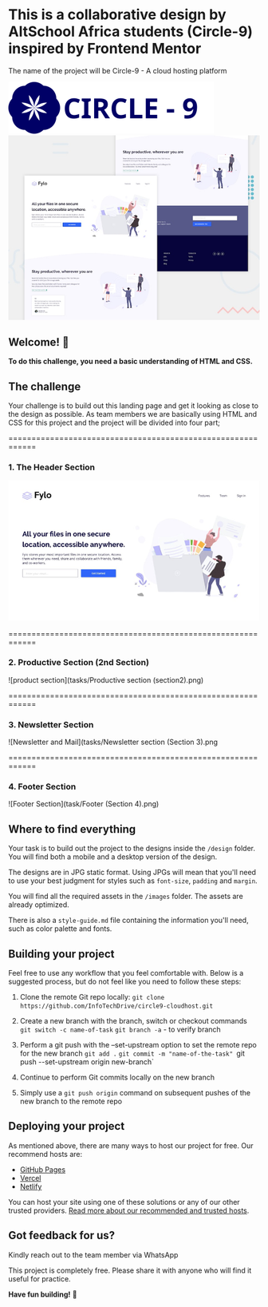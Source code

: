 # This is a collaborative design by AltSchool Africa students (Circle-9) inspired by Frontend Mentor
The name of the project will be Circle-9 - A cloud hosting platform

![cloud host logo](./images/logo.svg)
![Header/intro section for the Huddle landing page with curved sections](./design/desktop-preview.jpg)

## Welcome! 👋
**To do this challenge, you need a basic understanding of HTML and CSS.**

## The challenge

Your challenge is to build out this landing page and get it looking as close to the design as possible.
As team members we are basically using HTML and CSS for this project and the project will be divided into four part;

============================================================
### 1. The Header Section
![Header Section](./tasks/Header.png)

============================================================
### 2. Productive Section (2nd Section)
![product section](tasks/Productive section (section2).png)

============================================================
### 3. Newsletter Section
![Newsletter and Mail](tasks/Newsletter section (Section 3).png

============================================================
### 4. Footer Section
![Footer Section](task/Footer (Section 4).png)


## Where to find everything

Your task is to build out the project to the designs inside the `/design` folder. You will find both a mobile and a desktop version of the design. 

The designs are in JPG static format. Using JPGs will mean that you'll need to use your best judgment for styles such as `font-size`, `padding` and `margin`. 

You will find all the required assets in the `/images` folder. The assets are already optimized.

There is also a `style-guide.md` file containing the information you'll need, such as color palette and fonts.

## Building your project

Feel free to use any workflow that you feel comfortable with. Below is a suggested process, but do not feel like you need to follow these steps:
1. Clone the remote Git repo locally: 
`git clone https://github.com/InfoTechDrive/circle9-cloudhost.git`

2. Create a new branch with the branch, switch or checkout commands
`git switch -c name-of-task`
`git branch -a` - to verify branch

3. Perform a git push with the –set-upstream option to set the remote repo for the new branch
`git add .`
`git commit -m "name-of-the-task"
`git push --set-upstream origin new-branch`

4. Continue to perform Git commits locally on the new branch
5. Simply use a `git push origin` command on subsequent pushes of the new branch to the remote repo

## Deploying your project

As mentioned above, there are many ways to host our project for free. Our recommend hosts are:

- [GitHub Pages](https://pages.github.com/)
- [Vercel](https://vercel.com/)
- [Netlify](https://www.netlify.com/)

You can host your site using one of these solutions or any of our other trusted providers. [Read more about our recommended and trusted hosts](https://medium.com/frontend-mentor/frontend-mentor-trusted-hosting-providers-bf000dfebe).


## Got feedback for us?
Kindly reach out to the team member via WhatsApp

This project is completely free. Please share it with anyone who will find it useful for practice.

**Have fun building!** 🚀
